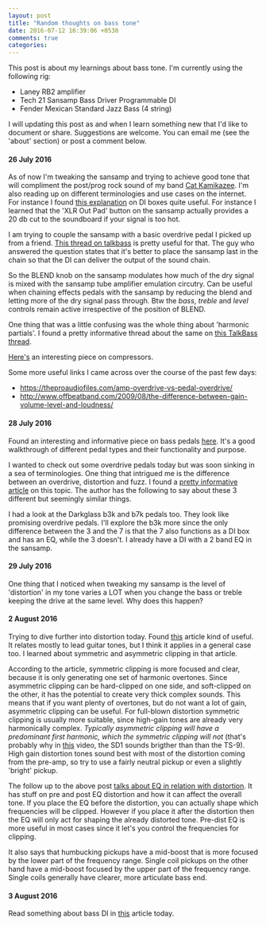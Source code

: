 ```yaml
---
layout: post
title: "Random thoughts on bass tone"
date: 2016-07-12 16:39:06 +0530
comments: true
categories: 
---
```


This post is about my learnings about bass tone. I'm currently using the following rig:

* Laney RB2 amplifier
* Tech 21 Sansamp Bass Driver Programmable DI
* Fender Mexican Standard Jazz Bass (4 string)

I will updating this post as and when I learn something new that I'd like to document or share. Suggestions are welcome. You can email me (see the 'about' section) or post a comment below.

#### 26 July 2016

As of now I'm tweaking the sansamp and trying to achieve good tone that will compliment the post/prog rock sound of my band [Cat Kamikazee](). I'm also reading up on different terminologies and use cases on the internet. For instance I found [this explanation](http://www.premierguitar.com/articles/solving-the-bass-di-dilemma-1) on DI boxes quite useful. For instance I learned that the 'XLR Out Pad' button on the sansamp actually provides a 20 db cut to the soundboard if your signal is too hot.

I am trying to couple the sansamp with a basic overdrive pedal I picked up from a friend. [This thread on talkbass](https://www.talkbass.com/threads/sansamp-bddi-pedal-placement.843750/) is pretty useful for that. The guy who answered the question states that it's better to place the sansamp last in the chain so that the DI can deliver the output of the sound chain.

So the BLEND knob on the sansamp modulates how much of the dry signal is mixed with the sansamp tube amplifier emulation circutry. Can be useful when chaining effects pedals with the sansamp by reducing the blend and letting more of the dry signal pass through. Btw the _bass_, _treble_ and _level_ controls remain active irrespective of the position of BLEND.

One thing that was a little confusing was the whole thing about 'harmonic partials'. I found a pretty informative thread about the same on [this TalkBass thread](https://www.talkbass.com/threads/what-are-upper-harmonics-or-harmonic-partials.471553/).

[Here's](http://www.studybass.com/gear/bass-effects/bass-compressor-settings/) an interesting piece on compressors.

Some more useful links I came across over the course of the past few days:

* https://theproaudiofiles.com/amp-overdrive-vs-pedal-overdrive/
* http://www.offbeatband.com/2009/08/the-difference-between-gain-volume-level-and-loudness/

#### 28 July 2016

Found an interesting and informative piece on bass pedals [here](http://www.premierguitar.com/articles/Bass_Pedals_Basic_to_Playhouse). It's a good walkthrough of different pedal types and their functionality and purpose.

I wanted to check out some overdrive pedals today but was soon sinking in a sea of terminologies. One thing that intrigued me is the difference between an overdrive, distortion and fuzz. I found a [pretty informative article](http://www.gibson.com/News-Lifestyle/Features/en-us/effects-explained-overdrive-di.aspx) on this topic. The author has the following to say about these 3 different but seemingly similar things.

I had a look at the Darkglass b3k and b7k pedals too. They look like promising overdrive pedals. I'll explore the b3k more since the only difference between the 3 and the 7 is that the 7 also functions as a DI box and has an EQ, while the 3 doesn't. I already have a DI with a 2 band EQ in the sansamp.

#### 29 July 2016

One thing that I noticed when tweaking my sansamp is the level of 'distortion' in my tone varies a LOT when you change the bass or treble keeping the drive at the same level. Why does this happen?

#### 2 August 2016

Trying to dive further into distortion today. Found [this](http://www.tyquinn.com/2009/lead-tone-part-3-distortion/) article kind of useful. It relates mostly to lead guitar tones, but I think it applies in a general case too. I learned about symmetric and asymmetric clipping in that article. 

According to the article, symmetric clipping is more focused and clear, because it is only generating one set of harmonic overtones. Since asymmetric clipping can be hard-clipped on one side, and soft-clipped on the other, it has the potential to create very thick complex sounds. This means that if you want plenty of overtones, but do not want a lot of gain, asymmetric clipping can be useful. For full-blown distortion symmetric clipping is usually more suitable, since high-gain tones are already very harmonically complex. _Typically asymmetric clipping will have a predominant first harmonic, which the symmetric clipping will not_ (that's probably why in [this](https://www.youtube.com/watch?v=pzua3-xZKHM) video, the SD1 sounds brigther than than the TS-9). High gain distortion tones sound best with most of the distortion coming from the pre-amp, so try to use a fairly neutral pickup or even a slightly 'bright' pickup.

The follow up to the above post [talks about EQ in relation with distortion](http://www.tyquinn.com/2009/lead-tone-part-4-eq-for-distortion-voicing/). It has stuff on pre and post EQ distortion and how it can affect the overall tone. If you place the EQ before the distortion, you can actually shape which frequencies will be clipped. However if you place it after the distortion then the EQ will only act for shaping the already distorted tone. Pre-dist EQ is more useful in most cases since it let's you control the frequencies for clipping.

It also says that humbucking pickups have a mid-boost that is more focused by the lower part of the frequency range. Single coil pickups on the other hand have a mid-boost focused by the upper part of the frequency range. Single coils generally have clearer, more articulate bass end.

#### 3 August 2016

Read something about bass DI in [this](http://www.bestbassgear.com/ebass/gear/electronics/pedals/why-is-di-so-important-to-bass-players.html) article today.